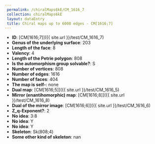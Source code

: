 ```yaml
--- 
 permalink: /chiralMaps6kE/CM_1616_7 
 collection: chiralMaps6kE
 layout: dataEntry
 title: Chiral maps up to 6000 edges - CM[1616;7]
---
```


- **ID**: [CM[1616;7]]({{ site.url }}/test/CM_1616_7)
- **Genus of the underlying surface**: 203
- **Length of the face**: 8
- **Valency**: 4
- **Length of the Petrie polygon**: 808
- **Is the automorphism group solvable?**: S
- **Number of vertices**: 808
- **Number of edges**: 1616
- **Number of faces**: 404
- **The map is self-**: none
- **Dual map**: [CM[1616;5]]({{ site.url }}/test/CM_1616_5)
- **Mirror (enantihomorphic) map**: [CM[1616;8]]({{ site.url }}/test/CM_1616_8)
- **Dual of the mirror image**: [CM[1616;6]]({{ site.url }}/test/CM_1616_6)
- **Z_q-Exponent?**: 2
- **No idea**:  3:8
- **No idea**: Y
- **No idea**: Y
- **Skeleton**: Sk(808;4)
- **Some other kind of skeleton**: nan
